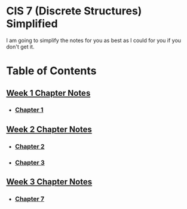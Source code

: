 # CIS 7 (Discrete Structures) Simplified
I am going to simplify the notes for you as best as I could for you if you don't get it.

# Table of Contents

## [Week 1 Chapter Notes](Week%201%20-%20Unit%201%20-%20Number%20Representations)
- ### [Chapter 1](Week%201%20-%20Unit%201%20-%20Number%20Representations/Chapter%201%20Notes.md)
## [Week 2 Chapter Notes](Week%202%20-%20Unit%202%20-%20Logic%20and%20Truth%20Table)
- ### [Chapter 2](Week%202%20-%20Unit%202%20-%20Logic%20and%20Truth%20Table/Chapter%202%20Notes.md)
- ### [Chapter 3](Week%202%20-%20Unit%202%20-%20Logic%20and%20Truth%20Table/Chapter%203%20Notes.md)

## [Week 3 Chapter Notes](Week%203%20-%20Unit%203%20-%20Sets)
- ### [Chapter 7](Week%203%20-%20Unit%203%20-%20Sets/Chapter%207%20Notes.md)